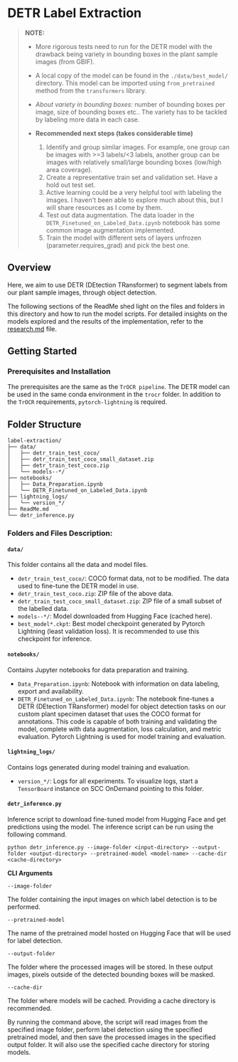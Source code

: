 # DETR Label Extraction

> **NOTE:**
> * More rigorous tests need to run for the DETR model with the drawback being variety in bounding boxes in the plant sample images (from GBIF).
> * A local copy of the model can be found in the `./data/best_model/` directory. This model can be imported using `from_pretrained` method from the `transformers` library.
> * *About variety in bounding boxes:* number of bounding boxes per image, size of bounding boxes etc.. The variety has to be tackled by labeling more data in each case.
>
> * **Recommended next steps (takes considerable time)**
>   1. Identify and group similar images. For example, one group can be images with >=3 labels/<3 labels, another group can be images with relatively small/large bounding boxes (low/high area coverage).
>   2. Create a representative train set and validation set. Have a hold out test set.
>   3. Active learning could be a very helpful tool with labeling the images. I haven't been able to explore much about this, but I will share resources as I come by them.
>   4. Test out data augmentation. The data loader in the `DETR_Finetuned_on_Labeled_Data.ipynb` notebook has some common image augmentation implemented.
>   5. Train the model with different sets of layers unfrozen (parameter.requires_grad) and pick the best one.

## Overview
Here, we aim to use DETR (DEtection TRansformer) to segment labels from our plant sample images, through object detection.

The following sections of the ReadMe shed light on the files and folders in this directory and how to run the model scripts. For detailed insights on the models explored and the results of the implementation, refer to the [research.md](https://github.com/BU-Spark/ml-herbarium/blob/research-doc-patch/trocr/label-extraction/research.md) file.

## Getting Started

### Prerequisites and Installation
The prerequisites are the same as the `TrOCR pipeline`. The DETR model can be used in the same conda environment in the `trocr` folder. In addition to the `TrOCR` requirements, `pytorch-lightning` is required.


## Folder Structure
```
label-extraction/
├── data/                       
│   ├── detr_train_test_coco/
│   ├── detr_train_test_coco_small_dataset.zip
│   ├── detr_train_test_coco.zip
│   └── models--*/            
├── notebooks/
│   ├── Data_Preparation.ipynb 
│   └── DETR_Finetuned_on_Labeled_Data.ipynb
├── lightning_logs/                                  
│   └── version_*/          
├── ReadMe.md                   
└── detr_inference.py                     
```

### Folders and Files Description:

#### `data/`
This folder contains all the data and model files.
- `detr_train_test_coco/`: COCO format data, not to be modified. The data used to fine-tune the DETR model in use.
- `detr_train_test_coco.zip`: ZIP file of the above data.
- `detr_train_test_coco_small_dataset.zip`: ZIP file of a small subset of the labelled data.
- `models--*/`: Model downloaded from Hugging Face (cached here).
- `best_model*.ckpt`: Best model checkpoint generated by Pytorch Lightning (least validation loss). It is recommended to use this checkpoint for inference.

#### `notebooks/`
Contains Jupyter notebooks for data preparation and training.
- `Data_Preparation.ipynb`: Notebook with information on data labeling, export and availability.
- `DETR_Finetuned_on_Labeled_Data.ipynb`: The notebook fine-tunes a DETR (DEtection TRansformer) model for object detection tasks on our custom plant specimen dataset that uses the COCO format for annotations. This code is capable of both training and validating the model, complete with data augmentation, loss calculation, and metric evaluation. Pytorch Lightning is used for model training and evaluation.

#### `lightning_logs/`
Contains logs generated during model training and evaluation.
- `version_*/`: Logs for all experiments. To visualize logs, start a `TensorBoard` instance on SCC OnDemand pointing to this folder.

#### `detr_inference.py`
Inference script to download fine-tuned model from Hugging Face and get predictions using the model. The inference script can be run using the following command. 
```
python detr_inference.py --image-folder <input-directory> --output-folder <output-directory> --pretrained-model <model-name> --cache-dir <cache-directory>
```
**CLI Arguments**

`--image-folder`

The folder containing the input images on which label detection is to be performed.

`--pretrained-model`

 The name of the pretrained model hosted on Hugging Face that will be used for label detection.

`--output-folder`

The folder where the processed images will be stored. In these output images, pixels outside of the detected bounding boxes will be masked.

`--cache-dir`

The folder where models will be cached. Providing a cache directory is recommended.

By running the command above, the script will read images from the specified image folder, perform label detection using the specified pretrained model, and then save the processed images in the specified output folder. It will also use the specified cache directory for storing models.
